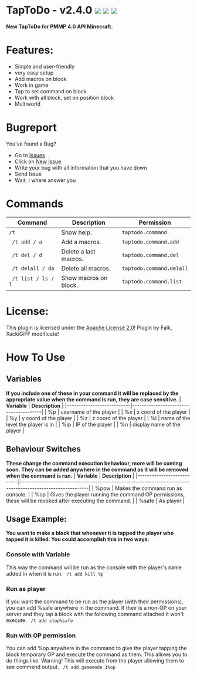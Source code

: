 # TapToDo - v2.4.0 [![](https://poggit.pmmp.io/shield.state/TapToDo)](https://poggit.pmmp.io/p/TapToDo) [![](https://poggit.pmmp.io/shield.api/TapToDo)](https://poggit.pmmp.io/p/TapToDo) [![](https://poggit.pmmp.io/shield.dl/TapToDo)](https://poggit.pmmp.io/p/TapToDo)

**New TapToDo for PMMP 4.0 API Minecraft.** 
# Features:
- Simple and user-friendly
- very easy setup
- Add macros on block
- Work in game
- Tap to set command on block
- Work with all block, set on position block
- Multiworld

# Bugreport
You've found a Bug?
- Go to [Issues](https://github.com/XackiGiFF/TapToDo/issues)
- Click on [New Issue](https://github.com/XackiGiFF/TapToDo/issues/new/choose)
- Write your bug with all information that you have down
- Send Issue
- Wait, I where answer you

# Commands
| **Command**                                    | **Description**                  | **Permission**               |
|------------------------------------------------|----------------------------------|------------------------------|
| `/t`                                           | Show help.                       | `taptodo.command`            |
| <code> /t add / a </code>                      | Add a macros.                    | `taptodo.command.add`        |
| <code> /t del / d </code>                      | Delete a last macros.            | `taptodo.command.del`        |
| <code> /t delall / da </code>                  | Delete all macros.               | `taptodo.command.delall`     |
| <code> /t list / ls / l </code>                | Show macros on block.            | `taptodo.command.list`       |

# License:
This plugin is licensed under the [Apache License 2.0](/LICENSE)! Plugin by Falk, XackiGiFF modificate!

# How To Use
## Variables
**If you include one of these in your command it will be replaced by the appropriate value when the command is run, they are case sensitive.**
| **Variable**              | **Description**                       |
|---------------------------|---------------------------------------|
| %p                        | username of the player                |
| %x                        | x coord of the player                 |
| %y                        | y coord of the player                 |
| %z                        | z coord of the player                 |
| %l                        | name of the level the player is in    |
| %ip                       | IP of the player                      |
| %n                        | display name of the player            |
## Behaviour Switches
**These change the command execution behaviour, more will be coming soon. They can be added anywhere in the command as it will be removed when the command is run.**
| **Variable**              | **Description**                                                                                           |
|---------------------------|-----------------------------------------------------------------------------------------------------------|
| %pow                      | Makes the command run as console.                                                                         |
| %op                       | Gives the player running the command OP permissions, these will be revoked after executing the command.   |
| %safe                     | As player                                                                                                 |
## Usage Example:
**You want to make a block that whenever it is tapped the player who tapped it is killed. You could accomplish this in two ways:**
### Console with Variable ###
This way the command will be run as the console with the player's name added in when it is run.
<code> /t add kill %p </code>
### Run as player
If you want the command to be run as the player (with their permissions), you can add %safe anywhere in the command. If their is a non-OP on your server and they tap a block with the following command attached it won't execute.
<code> /t add stop%safe </code>
### Run with OP permission
You can add %op anywhere in the command to give the player tapping the block temporary OP and execute the command as them. This allows you to do things like. Warning! This will execute from the player allowing them to see command output.
<code> /t add gamemode 1%op </code>

